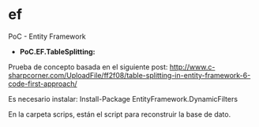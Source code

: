 # ef
PoC - Entity Framework


- **PoC.EF.TableSplitting:**

Prueba de concepto basada en el siguiente post: http://www.c-sharpcorner.com/UploadFile/ff2f08/table-splitting-in-entity-framework-6-code-first-approach/

Es necesario instalar: Install-Package EntityFramework.DynamicFilters

En la carpeta scrips, están el script para reconstruir la base de dato.